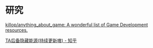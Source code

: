 # 研究

[killop/anything_about_game: A wonderful list of Game Development resources.](https://github.com/killop/anything_about_game#shader-compiler)

[TA后备隐藏能源(持续更新嗷) - 知乎](https://zhuanlan.zhihu.com/p/265590519)
